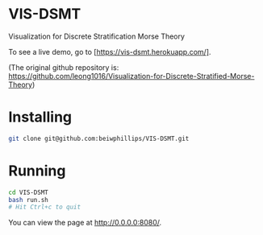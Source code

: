 # VIS-DSMT

Visualization for Discrete Stratification Morse Theory

To see a live demo, go to [https://vis-dsmt.herokuapp.com/].

(The original github repository is: https://github.com/leong1016/Visualization-for-Discrete-Stratified-Morse-Theory)


# Installing
```bash
git clone git@github.com:beiwphillips/VIS-DSMT.git
```

# Running
```bash
cd VIS-DSMT
bash run.sh
# Hit Ctrl+c to quit
```

You can view the page at http://0.0.0.0:8080/.
